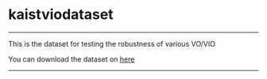 # kaistviodataset

***
This is the dataset for testing the robustness of various VO/VIO

You can download the dataset on [here]("https://test")
***
